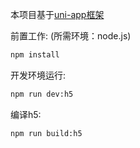 本项目基于[uni-app框架](https://uniapp.dcloud.net.cn/)

前置工作: (所需环境：node.js)
```bash
npm install
```

开发环境运行:
```bash
npm run dev:h5
```

编译h5:
```bash
npm run build:h5
```